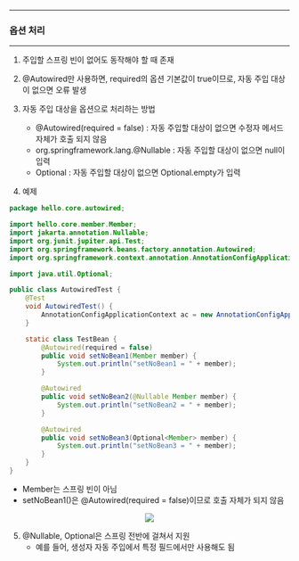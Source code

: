 -----
### 옵션 처리
-----
1. 주입할 스프링 빈이 없어도 동작해야 할 때 존재
2. @Autowired만 사용하면, required의 옵션 기본값이 true이므로, 자동 주입 대상이 없으면 오류 발생
3. 자동 주입 대상을 옵션으로 처리하는 방법
   - @Autowired(required = false) : 자동 주입할 대상이 없으면 수정자 메서드 자체가 호출 되지 않음
   - org.springframework.lang.@Nullable : 자동 주입할 대상이 없으면 null이 입력
   - Optional<T> : 자동 주입할 대상이 없으면 Optional.empty가 입력

4. 예제
```java
package hello.core.autowired;

import hello.core.member.Member;
import jakarta.annotation.Nullable;
import org.junit.jupiter.api.Test;
import org.springframework.beans.factory.annotation.Autowired;
import org.springframework.context.annotation.AnnotationConfigApplicationContext;

import java.util.Optional;

public class AutowiredTest {
    @Test
    void AutowiredTest() {
        AnnotationConfigApplicationContext ac = new AnnotationConfigApplicationContext(TestBean.class);
    }

    static class TestBean {
        @Autowired(required = false)
        public void setNoBean1(Member member) {
            System.out.println("setNoBean1 = " + member);
        }

        @Autowired
        public void setNoBean2(@Nullable Member member) {
            System.out.println("setNoBean2 = " + member);
        }

        @Autowired
        public void setNoBean3(Optional<Member> member) {
            System.out.println("setNoBean3 = " + member);
        }
    }
}
```
  - Member는 스프링 빈이 아님
  - setNoBean1()은 @Autowired(required = false)이므로 호출 자체가 되지 않음
<div align="center">
<img src="https://github.com/sooyounghan/Computer-Science/assets/34672301/46dc66b9-af28-4f0e-83b7-a778ebd215ac">
</div>

5. @Nullable, Optional은 스프링 전반에 걸쳐서 지원
   - 예를 들어, 생성자 자동 주입에서 특정 필드에서만 사용해도 됨
